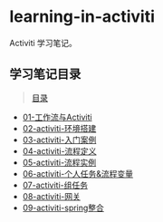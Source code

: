 # learning-in-activiti

Activiti 学习笔记。

## 学习笔记目录

> [目录](doc)

- [01-工作流与Activiti](doc/01-工作流与Activiti.md)
- [02-activiti-环境搭建](doc/02-activiti-环境搭建.md)
- [03-activiti-入门案例](doc/03-activiti-入门案例.md)
- [04-activiti-流程定义](doc/04-activiti-流程定义.md)
- [05-activiti-流程实例](doc/05-activiti-流程实例.md)
- [06-activiti-个人任务&流程变量](doc/06-activiti-个人任务&流程变量.md)
- [07-activiti-组任务](doc/07-activiti-组任务.md)
- [08-activiti-网关](doc/08-activiti-网关.md)
- [09-activiti-spring整合](doc/09-activiti-spring整合.md)

